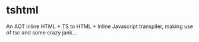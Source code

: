 # tshtml
An AOT inline HTML + TS to HTML + Inline Javascript transpiler, making use of tsc and some crazy jank...

